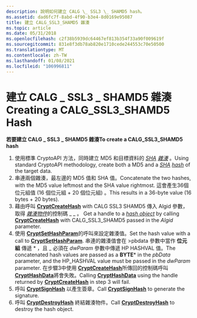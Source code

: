 ```yaml
---
description: 說明如何建立 CALG \_ SSL3 \_ SHAMD5 hash。
ms.assetid: dad6fc7f-8abd-4f90-b3e4-8d0169e95087
title: 建立 CALG_SSL3_SHAMD5 雜湊
ms.topic: article
ms.date: 05/31/2018
ms.openlocfilehash: c2f38b5939dc64467ef813b354f33a90f009619f
ms.sourcegitcommit: 831e8f3db78ab820e1710cede244553c70e50500
ms.translationtype: MT
ms.contentlocale: zh-TW
ms.lasthandoff: 01/08/2021
ms.locfileid: "106996811"
---
```

# <a name="creating-a-calg_ssl3_shamd5-hash"></a><span data-ttu-id="50776-103">建立 CALG \_ SSL3 \_ SHAMD5 雜湊</span><span class="sxs-lookup"><span data-stu-id="50776-103">Creating a CALG\_SSL3\_SHAMD5 Hash</span></span>

<span data-ttu-id="50776-104">**若要建立 CALG \_ SSL3 \_ SHAMD5 雜湊**</span><span class="sxs-lookup"><span data-stu-id="50776-104">**To create a CALG\_SSL3\_SHAMD5 hash**</span></span>

1.  <span data-ttu-id="50776-105">使用標準 CryptoAPI 方法，同時建立 MD5 和目標資料的 [*SHA*](../secgloss/s-gly.md) [*雜湊*](../secgloss/h-gly.md) 。</span><span class="sxs-lookup"><span data-stu-id="50776-105">Using standard CryptoAPI methodology, create both a MD5 and a [*SHA*](../secgloss/s-gly.md) [*hash*](../secgloss/h-gly.md) of the target data.</span></span>
2.  <span data-ttu-id="50776-106">串連兩個雜湊，最左邊的 MD5 值和 SHA 值。</span><span class="sxs-lookup"><span data-stu-id="50776-106">Concatenate the two hashes, with the MD5 value leftmost and the SHA value rightmost.</span></span> <span data-ttu-id="50776-107">這會產生36個位元組值 (16 個位元組 + 20 個位元組) 。</span><span class="sxs-lookup"><span data-stu-id="50776-107">This results in a 36-byte value (16 bytes + 20 bytes).</span></span>
3.  <span data-ttu-id="50776-108">藉由呼叫 [**CryptCreateHash**](/windows/desktop/api/Wincrypt/nf-wincrypt-cryptcreatehash) with CALG SSL3 SHAMD5 傳入 Algid 參數，取得 [*雜湊物件*](../secgloss/h-gly.md)的控制碼 \_ \_ 。 </span><span class="sxs-lookup"><span data-stu-id="50776-108">Get a handle to a [*hash object*](../secgloss/h-gly.md) by calling [**CryptCreateHash**](/windows/desktop/api/Wincrypt/nf-wincrypt-cryptcreatehash) with CALG\_SSL3\_SHAMD5 passed in the *Algid* parameter.</span></span>
4.  <span data-ttu-id="50776-109">使用 [**CryptSetHashParam**](/windows/desktop/api/Wincrypt/nf-wincrypt-cryptsethashparam)的呼叫來設定雜湊值。</span><span class="sxs-lookup"><span data-stu-id="50776-109">Set the hash value with a call to [**CryptSetHashParam**](/windows/desktop/api/Wincrypt/nf-wincrypt-cryptsethashparam).</span></span> <span data-ttu-id="50776-110">串連的雜湊值會在 >pbdata 參數中當作 **位元組** 傳遞 \* ，且 \_ 必須在 *dwParam* 參數中傳遞 HP HASHVAL 值。</span><span class="sxs-lookup"><span data-stu-id="50776-110">The concatenated hash values are passed as a **BYTE**\* in the *pbData* parameter, and the HP\_HASHVAL value must be passed in the *dwParam* parameter.</span></span> <span data-ttu-id="50776-111">在步驟3中使用 [**CryptCreateHash**](/windows/desktop/api/Wincrypt/nf-wincrypt-cryptcreatehash)所傳回的控制碼呼叫 [**CryptHashData**](/windows/desktop/api/Wincrypt/nf-wincrypt-crypthashdata)將會失敗。</span><span class="sxs-lookup"><span data-stu-id="50776-111">Calling [**CryptHashData**](/windows/desktop/api/Wincrypt/nf-wincrypt-crypthashdata) using the handle returned by [**CryptCreateHash**](/windows/desktop/api/Wincrypt/nf-wincrypt-cryptcreatehash) in step 3 will fail.</span></span>
5.  <span data-ttu-id="50776-112">呼叫 [**CryptSignHash**](/windows/desktop/api/Wincrypt/nf-wincrypt-cryptsignhasha) 以產生簽章。</span><span class="sxs-lookup"><span data-stu-id="50776-112">Call [**CryptSignHash**](/windows/desktop/api/Wincrypt/nf-wincrypt-cryptsignhasha) to generate the signature.</span></span>
6.  <span data-ttu-id="50776-113">呼叫 [**CryptDestroyHash**](/windows/desktop/api/Wincrypt/nf-wincrypt-cryptdestroyhash) 終結雜湊物件。</span><span class="sxs-lookup"><span data-stu-id="50776-113">Call [**CryptDestroyHash**](/windows/desktop/api/Wincrypt/nf-wincrypt-cryptdestroyhash) to destroy the hash object.</span></span>

 

 
